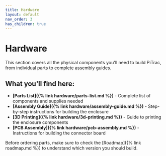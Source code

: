 ```yaml
---
title: Hardware
layout: default
nav_order: 3
has_children: true
---
```


# Hardware

This section covers all the physical components you'll need to build PiTrac, from individual parts to complete assembly guides.

## What you'll find here:

- **[Parts List]({% link hardware/parts-list.md %})** - Complete list of components and supplies needed
- **[Assembly Guide]({% link hardware/assembly-guide.md %})** - Step-by-step instructions for building the enclosure
- **[3D Printing]({% link hardware/3d-printing.md %})** - Guide to printing the enclosure components
- **[PCB Assembly]({% link hardware/pcb-assembly.md %})** - Instructions for building the connector board

Before ordering parts, make sure to check the [Roadmap]({% link roadmap.md %}) to understand which version you should build.